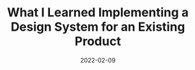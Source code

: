 ---
date: 2022-02-09
publisher: prototypr
tags:
  - design-systems
target_url: https://blog.prototypr.io/what-i-learned-implementing-a-design-system-for-an-existing-product-356fa1281ccc
title: What I Learned Implementing a Design System for an Existing Product
---